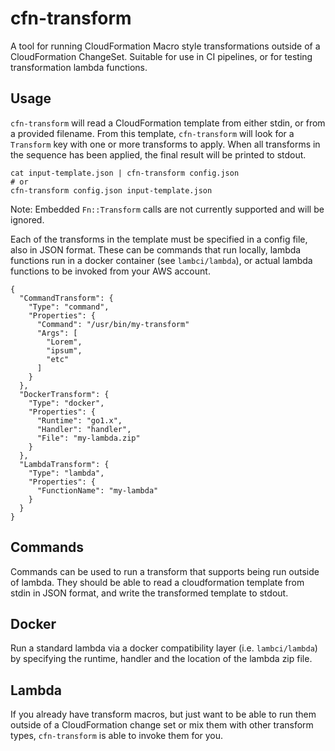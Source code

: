 # cfn-transform

A tool for running CloudFormation Macro style transformations outside of a
CloudFormation ChangeSet. Suitable for use in CI pipelines, or for testing
transformation lambda functions.

## Usage

`cfn-transform` will read a CloudFormation template from either stdin, or from
a provided filename. From this template, `cfn-transform` will look for a
`Transform` key with one or more transforms to apply. When all transforms in
the sequence has been applied, the final result will be printed to stdout.

    cat input-template.json | cfn-transform config.json
    # or
    cfn-transform config.json input-template.json

Note: Embedded `Fn::Transform` calls are not currently supported and will be
ignored.

Each of the transforms in the template must be specified in a config file, also
in JSON format. These can be commands that run locally, lambda functions run in
a docker container (see `lambci/lambda`), or actual lambda functions to be
invoked from your AWS account.

    {
      "CommandTransform": {
        "Type": "command",
        "Properties": {
          "Command": "/usr/bin/my-transform"
          "Args": [
            "Lorem",
            "ipsum",
            "etc"
          ]
        }
      },
      "DockerTransform": {
        "Type": "docker",
        "Properties": {
          "Runtime": "go1.x",
          "Handler": "handler",
          "File": "my-lambda.zip"
        }
      },
      "LambdaTransform": {
        "Type": "lambda",
        "Properties": {
          "FunctionName": "my-lambda"
        }
      }
    }


## Commands

Commands can be used to run a transform that supports being run outside of
lambda. They should be able to read a cloudformation template from stdin in
JSON format, and write the transformed template to stdout.

## Docker

Run a standard lambda via a docker compatibility layer (i.e. `lambci/lambda`)
by specifying the runtime, handler and the location of the lambda zip file.

## Lambda

If you already have transform macros, but just want to be able to run them
outside of a CloudFormation change set or mix them with other transform types,
`cfn-transform` is able to invoke them for you.
